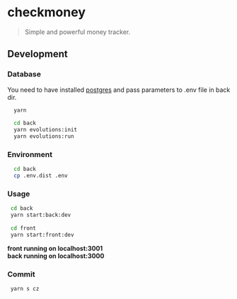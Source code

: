 # checkmoney

> Simple and powerful money tracker.

## Development

### Database

You need to have installed [postgres](https://www.postgresql.org) and pass parameters to .env file in back dir.

```sh
  yarn
  
  cd back
  yarn evolutions:init
  yarn evolutions:run
```

### Environment

```sh
  cd back
  cp .env.dist .env
```

### Usage

```sh
 cd back
 yarn start:back:dev
 
 cd front
 yarn start:front:dev
```

**front running on localhost:3001**   
**back running on localhost:3000**

### Commit

```sh
 yarn s cz
```
